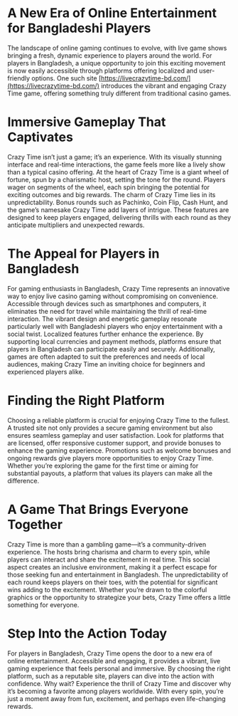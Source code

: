 # A New Era of Online Entertainment for Bangladeshi Players

The landscape of online gaming continues to evolve, with live game shows bringing a fresh, dynamic experience to players around the world. For players in Bangladesh, a unique opportunity to join this exciting movement is now easily accessible through platforms offering localized and user-friendly options. One such site [https://livecrazytime-bd.com/](https://livecrazytime-bd.com/) introduces the vibrant and engaging Crazy Time game, offering something truly different from traditional casino games.

# Immersive Gameplay That Captivates
Crazy Time isn’t just a game; it’s an experience. With its visually stunning interface and real-time interactions, the game feels more like a lively show than a typical casino offering. At the heart of Crazy Time is a giant wheel of fortune, spun by a charismatic host, setting the tone for the round. Players wager on segments of the wheel, each spin bringing the potential for exciting outcomes and big rewards.
The charm of Crazy Time lies in its unpredictability. Bonus rounds such as Pachinko, Coin Flip, Cash Hunt, and the game’s namesake Crazy Time add layers of intrigue. These features are designed to keep players engaged, delivering thrills with each round as they anticipate multipliers and unexpected rewards.

# The Appeal for Players in Bangladesh

For gaming enthusiasts in Bangladesh, Crazy Time represents an innovative way to enjoy live casino gaming without compromising on convenience. Accessible through devices such as smartphones and computers, it eliminates the need for travel while maintaining the thrill of real-time interaction. The vibrant design and energetic gameplay resonate particularly well with Bangladeshi players who enjoy entertainment with a social twist.
Localized features further enhance the experience. By supporting local currencies and payment methods, platforms ensure that players in Bangladesh can participate easily and securely. Additionally, games are often adapted to suit the preferences and needs of local audiences, making Crazy Time an inviting choice for beginners and experienced players alike.

# Finding the Right Platform

Choosing a reliable platform is crucial for enjoying Crazy Time to the fullest. A trusted site not only provides a secure gaming environment but also ensures seamless gameplay and user satisfaction. Look for platforms that are licensed, offer responsive customer support, and provide bonuses to enhance the gaming experience.
Promotions such as welcome bonuses and ongoing rewards give players more opportunities to enjoy Crazy Time. Whether you’re exploring the game for the first time or aiming for substantial payouts, a platform that values its players can make all the difference.

# A Game That Brings Everyone Together

Crazy Time is more than a gambling game—it’s a community-driven experience. The hosts bring charisma and charm to every spin, while players can interact and share the excitement in real time. This social aspect creates an inclusive environment, making it a perfect escape for those seeking fun and entertainment in Bangladesh.
The unpredictability of each round keeps players on their toes, with the potential for significant wins adding to the excitement. Whether you’re drawn to the colorful graphics or the opportunity to strategize your bets, Crazy Time offers a little something for everyone.

# Step Into the Action Today

For players in Bangladesh, Crazy Time opens the door to a new era of online entertainment. Accessible and engaging, it provides a vibrant, live gaming experience that feels personal and immersive. By choosing the right platform, such as a reputable site, players can dive into the action with confidence.
Why wait? Experience the thrill of Crazy Time and discover why it’s becoming a favorite among players worldwide. With every spin, you’re just a moment away from fun, excitement, and perhaps even life-changing rewards.
